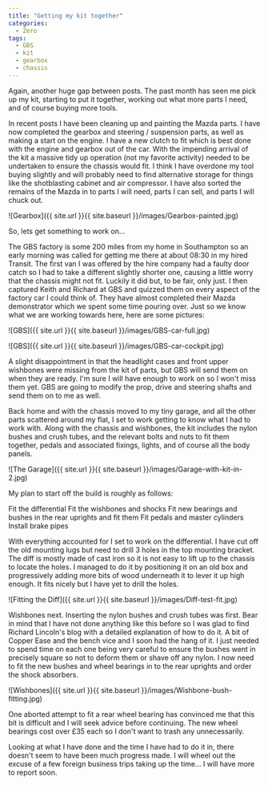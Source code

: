 ```yaml
---
title: "Getting my kit together"
categories:
  - Zero
tags:
  - GBS
  - kit
  - gearbox
  - chassis
---
```


Again, another huge gap between posts. The past month has seen me pick up my kit, starting to put it together, working out what more parts I need, and of course buying more tools.

In recent posts I have been cleaning up and painting the Mazda parts. I have now completed the gearbox and steering / suspension parts, as well as making a start on the engine. I have a new clutch to fit which is best done with the engine and gearbox out of the car. With the impending arrival of the kit a massive tidy up operation (not my favorite activity) needed to be undertaken to ensure the chassis would fit. I think I have overdone my tool buying slightly and will probably need to find alternative storage for things like the shotblasting cabinet and air compressor. I have also sorted the remains of the Mazda in to parts I will need, parts I can sell, and parts I will chuck out.

![Gearbox]({{ site.url }}{{ site.baseurl }}/images/Gearbox-painted.jpg)

So, lets get something to work on...

The GBS factory is some 200 miles from my home in Southampton so an early morning was called for getting me there at about 08:30 in my hired Transit. The first van I was offered by the hire company had a faulty door catch so I had to take a different slightly shorter one, causing a little worry that the chassis might not fit. Luckily it did but, to be fair, only just. I then captured Keith and Richard at GBS and quizzed them on every aspect of the factory car I could think of. They have almost completed their Mazda demonstrator which we spent some time pouring over. Just so we know what we are working towards here, here are some pictures:

![GBS]({{ site.url }}{{ site.baseurl }}/images/GBS-car-full.jpg)

![GBS]({{ site.url }}{{ site.baseurl }}/images/GBS-car-cockpit.jpg)

A slight disappointment in that the headlight cases and front upper wishbones were missing from the kit of parts, but GBS will send them on when they are ready. I'm sure I will have enough to work on so I won't miss them yet. GBS are going to modify the prop, drive and steering shafts and send them on to me as well.

Back home and with the chassis moved to my tiny garage, and all the other parts scattered around my flat, I set to work getting to know what I had to work with. Along with the chassis and wishbones, the kit includes the nylon bushes and crush tubes, and the relevant bolts and nuts to fit them together, pedals and associated fixings, lights, and of course all the body panels.

![The Garage]({{ site.url }}{{ site.baseurl }}/images/Garage-with-kit-in-2.jpg)

My plan to start off the build is roughly as follows:

Fit the differential
Fit the wishbones and shocks
Fit new bearings and bushes in the rear uprights and fit them
Fit pedals and master cylinders
Install brake pipes

With everything accounted for I set to work on the differential. I have cut off the old mounting lugs but need to drill 3 holes in the top mounting bracket. The diff is mostly made of cast iron so it is not easy to lift up to the chassis to locate the holes. I managed to do it by positioning it on an old box and progressively adding more bits of wood underneath it to lever it up high enough. It fits nicely but I have yet to drill the holes.

![Fitting the Diff]({{ site.url }}{{ site.baseurl }}/images/Diff-test-fit.jpg)

Wishbones next. Inserting the nylon bushes and crush tubes was first. Bear in mind that I have not done anything like this before so I was glad to find Richard Lincoln's blog with a detailed explanation of how to do it. A bit of Copper Ease and the bench vice and I soon had the hang of it. I just needed to spend time on each one being very careful to ensure the bushes went in precisely square so not to deform them or shave off any nylon. I now need to fit the new bushes and wheel bearings in to the rear uprights and order the shock absorbers.

![Wishbones]({{ site.url }}{{ site.baseurl }}/images/Wishbone-bush-fitting.jpg)

One aborted attempt to fit a rear wheel bearing has convinced me that this bit is difficult and I will seek advice before continuing. The new wheel bearings cost over £35 each so I don't want to trash any unnecessarily.

Looking at what I have done and the time I have had to do it in, there doesn't seem to have been much progress made. I will wheel out the excuse of a few foreign business trips taking up the time... I will have more to report soon.

